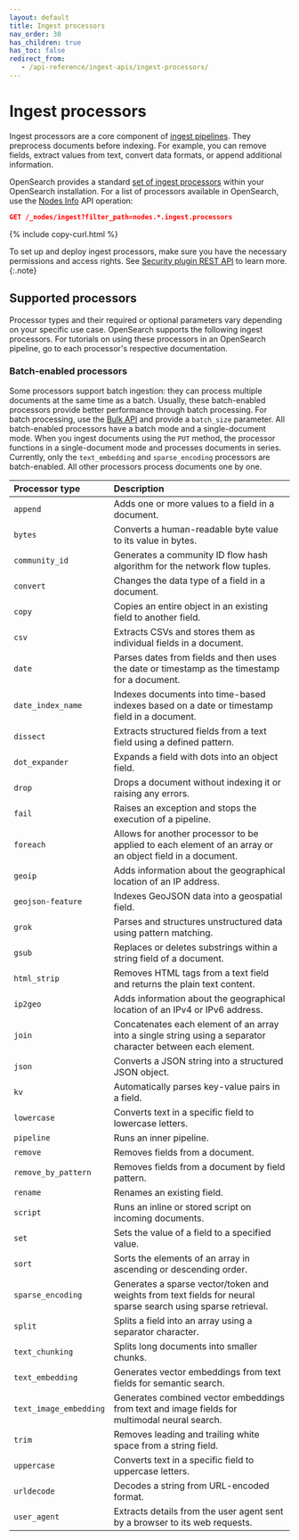 ```yaml
---
layout: default
title: Ingest processors
nav_order: 30
has_children: true
has_toc: false
redirect_from:
   - /api-reference/ingest-apis/ingest-processors/
---
```


# Ingest processors

Ingest processors are a core component of [ingest pipelines]({{site.url}}{{site.baseurl}}/ingest-pipelines/index/). They preprocess documents before indexing. For example, you can remove fields, extract values from text, convert data formats, or append additional information.

OpenSearch provides a standard [set of ingest processors](#supported-processors) within your OpenSearch installation. For a list of processors available in OpenSearch, use the [Nodes Info]({{site.url}}{{site.baseurl}}/api-reference/nodes-apis/nodes-info/) API operation:

```json
GET /_nodes/ingest?filter_path=nodes.*.ingest.processors
```
{% include copy-curl.html %}

To set up and deploy ingest processors, make sure you have the necessary permissions and access rights. See [Security plugin REST API]({{site.url}}{{site.baseurl}}/security/access-control/api/) to learn more.
{:.note}

## Supported processors

Processor types and their required or optional parameters vary depending on your specific use case. OpenSearch supports the following ingest processors. For tutorials on using these processors in an OpenSearch pipeline, go to each processor's respective documentation. 

### Batch-enabled processors

Some processors support batch ingestion: they can process multiple documents at the same time as a batch. Usually, these batch-enabled processors provide better performance through batch processing. For batch processing, use the [Bulk API]({{site.url}}{{site.baseurl}}/api-reference/document-apis/bulk/) and provide a `batch_size` parameter. All batch-enabled processors have a batch mode and a single-document mode. When you ingest documents using the `PUT` method, the processor functions in a single-document mode and processes documents in series. Currently, only the `text_embedding` and `sparse_encoding` processors are batch-enabled. All other processors process documents one by one.


Processor type | Description
:--- | :--- 
`append` | Adds one or more values to a field in a document. 
`bytes` | Converts a human-readable byte value to its value in bytes.
`community_id` | Generates a community ID flow hash algorithm for the network flow tuples.
`convert` | Changes the data type of a field in a document.
`copy` | Copies an entire object in an existing field to another field.
`csv` | Extracts CSVs and stores them as individual fields in a document. 
`date` | Parses dates from fields and then uses the date or timestamp as the timestamp for a document.
`date_index_name` | Indexes documents into time-based indexes based on a date or timestamp field in a document. 
`dissect` | Extracts structured fields from a text field using a defined pattern. 
`dot_expander` | Expands a field with dots into an object field. 
`drop` |Drops a document without indexing it or raising any errors.
`fail` | Raises an exception and stops the execution of a pipeline. 
`foreach` | Allows for another processor to be applied to each element of an array or an object field in a document.
`geoip` | Adds information about the geographical location of an IP address.
`geojson-feature` | Indexes GeoJSON data into a geospatial field.
`grok` | Parses and structures unstructured data using pattern matching. 
`gsub` | Replaces or deletes substrings within a string field of a document. 
`html_strip` | Removes HTML tags from a text field and returns the plain text content. 
`ip2geo` | Adds information about the geographical location of an IPv4 or IPv6 address.
`join` | Concatenates each element of an array into a single string using a separator character between each element. 
`json` | Converts a JSON string into a structured JSON object. 
`kv` | Automatically parses key-value pairs in a field.
`lowercase` | Converts text in a specific field to lowercase letters.
`pipeline` | Runs an inner pipeline.
`remove` | Removes fields from a document.
`remove_by_pattern` | Removes fields from a document by field pattern.
`rename` | Renames an existing field.
`script` | Runs an inline or stored script on incoming documents. 
`set` | Sets the value of a field to a specified value.
`sort` | Sorts the elements of an array in ascending or descending order.
`sparse_encoding` | Generates a sparse vector/token and weights from text fields for neural sparse search using sparse retrieval. 
`split` | Splits a field into an array using a separator character.
`text_chunking` | Splits long documents into smaller chunks.
`text_embedding` | Generates vector embeddings from text fields for semantic search.
`text_image_embedding` | Generates combined vector embeddings from text and image fields for multimodal neural search.
`trim` | Removes leading and trailing white space from a string field.
`uppercase` | Converts text in a specific field to uppercase letters.
`urldecode` | Decodes a string from URL-encoded format.
`user_agent` | Extracts details from the user agent sent by a browser to its web requests. 
